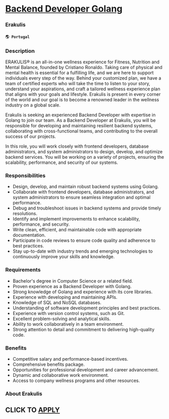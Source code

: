 # [Backend Developer Golang](https://www.remotewlb.com/apply/backend-developer-golang-105060)  
### Erakulis  
#### `🌎 Portugal`  

### **Description**

ERAKULIS® is an all-in-one wellness experience for Fitness, Nutrition and Mental Balance, founded by Cristiano Ronaldo. Taking care of physical and mental health is essential for a fulfilling life, and we are here to support individuals every step of the way. Behind your customized plan, we have a team of certified experts who will take the time to listen to your story, understand your aspirations, and craft a tailored wellness experience plan that aligns with your goals and lifestyle. Erakulis is present in every corner of the world and our goal is to become a renowned leader in the wellness industry on a global scale.

Erakulis is seeking an experienced Backend Developer with expertise in Golang to join our team. As a Backend Developer at Erakulis, you will be responsible for developing and maintaining resilient backend systems, collaborating with cross-functional teams, and contributing to the overall success of our projects.

In this role, you will work closely with frontend developers, database administrators, and system administrators to design, develop, and optimize backend services. You will be working on a variety of projects, ensuring the scalability, performance, and security of our systems.

### Responsibilities

  * Design, develop, and maintain robust backend systems using Golang.
  * Collaborate with frontend developers, database administrators, and system administrators to ensure seamless integration and optimal performance.
  * Debug and troubleshoot issues in backend systems and provide timely resolutions.
  * Identify and implement improvements to enhance scalability, performance, and security.
  * Write clean, efficient, and maintainable code with appropriate documentation.
  * Participate in code reviews to ensure code quality and adherence to best practices.
  * Stay up-to-date with industry trends and emerging technologies to continuously improve your skills and knowledge.

### **Requirements**

  * Bachelor's degree in Computer Science or a related field.
  * Proven experience as a Backend Developer with Golang.
  * Strong knowledge of Golang and experience with its core libraries.
  * Experience with developing and maintaining APIs.
  * Knowledge of SQL and NoSQL databases.
  * Understanding of software development principles and best practices.
  * Experience with version control systems, such as Git.
  * Excellent problem-solving and analytical skills.
  * Ability to work collaboratively in a team environment.
  * Strong attention to detail and commitment to delivering high-quality code.

### **Benefits**

  * Competitive salary and performance-based incentives.
  * Comprehensive benefits package.
  * Opportunities for professional development and career advancement.
  * Dynamic and collaborative work environment.
  * Access to company wellness programs and other resources.

### **About Erakulis**

  
## CLICK TO [APPLY](https://www.remotewlb.com/apply/backend-developer-golang-105060)

